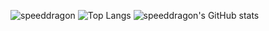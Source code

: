 ![speeddragon](https://github-readme-stats.hackclub.dev/api/wakatime?username=21031&api_domain=hackatime.hackclub.com&&custom_title=Hackatime+Stats&layout=compact&cache_seconds=0&langs_count=8&theme=tokyonight)
![Top Langs](https://github-readme-stats.vercel.app/api/top-langs/?username=speeddragondev&theme=tokyonight&layout=compact)
![speeddragon's GitHub stats](https://github-readme-stats.vercel.app/api?username=speeddragondev&show_icons=true&theme=tokyonight&layout=donut)
